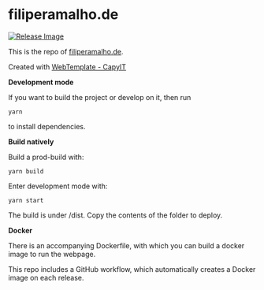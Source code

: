 # filiperamalho.de

[![Release Image](https://github.com/FilipeRamalho/filiperamalho.de/actions/workflows/publish.yml/badge.svg)](https://github.com/FilipeRamalho/filiperamalho.de/actions/workflows/publish.yml)

This is the repo of [filiperamalho.de](https://filiperamalho.de).

Created with [WebTemplate - CapyIT](https://github.com/capyit/WebTemplate)

**Development mode**

If you want to build the project or develop on it, then run

`yarn`

to install dependencies.

**Build natively**

Build a prod-build with:

`yarn build`

Enter development mode with:

`yarn start`

The build is under /dist. Copy the contents of the folder to deploy.

**Docker**

There is an accompanying Dockerfile, with which you can build a docker image to run the webpage.

This repo includes a GitHub workflow, which automatically creates a Docker image on each release.